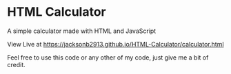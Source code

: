# HTML Calculator
A simple calculator made with HTML and JavaScript

View Live at https://jacksonb2913.github.io/HTML-Calculator/calculator.html

Feel free to use this code or any other of my code, just give me a bit of credit.
